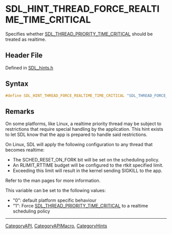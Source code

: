 # SDL_HINT_THREAD_FORCE_REALTIME_TIME_CRITICAL

Specifies whether [SDL_THREAD_PRIORITY_TIME_CRITICAL](SDL_THREAD_PRIORITY_TIME_CRITICAL) should be treated as realtime.

## Header File

Defined in [SDL_hints.h](https://github.com/libsdl-org/SDL/blob/SDL2/include/SDL_hints.h)

## Syntax

```c
#define SDL_HINT_THREAD_FORCE_REALTIME_TIME_CRITICAL "SDL_THREAD_FORCE_REALTIME_TIME_CRITICAL"
```

## Remarks

On some platforms, like Linux, a realtime priority thread may be subject to
restrictions that require special handling by the application. This hint
exists to let SDL know that the app is prepared to handle said
restrictions.

On Linux, SDL will apply the following configuration to any thread that
becomes realtime:

- The SCHED_RESET_ON_FORK bit will be set on the scheduling policy.
- An RLIMIT_RTTIME budget will be configured to the rtkit specified limit.
- Exceeding this limit will result in the kernel sending SIGKILL to the
  app.

Refer to the man pages for more information.

This variable can be set to the following values:

- "0": default platform specific behaviour
- "1": Force
  [SDL_THREAD_PRIORITY_TIME_CRITICAL](SDL_THREAD_PRIORITY_TIME_CRITICAL) to
  a realtime scheduling policy





----
[CategoryAPI](CategoryAPI), [CategoryAPIMacro](CategoryAPIMacro), [CategoryHints](CategoryHints)

